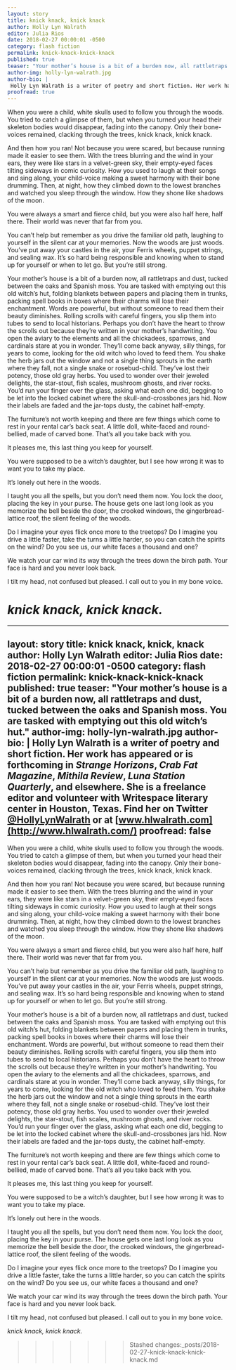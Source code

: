 ```yaml
---
layout: story
title: knick knack, knick knack
author: Holly Lyn Walrath
editor: Julia Rios
date: 2018-02-27 00:00:01 -0500
category: flash fiction
permalink: knick-knack-knick-knack
published: true
teaser: "Your mother’s house is a bit of a burden now, all rattletraps and dust, tucked between the oaks and Spanish moss. You are tasked with emptying out this old witch’s hut."
author-img: holly-lyn-walrath.jpg
author-bio: |
 Holly Lyn Walrath is a writer of poetry and short fiction. Her work has appeared or is forthcoming in _Strange Horizons_, _Crab Fat Magazine_, _Mithila Review_, _Luna Station Quarterly_, and elsewhere. She is a freelance editor and volunteer with Writespace literary center in Houston, Texas. Find her on Twitter [@HollyLynWalrath](https://twitter.com/HollyLynWalrath) or at [www.hlwalrath.com](http://www.hlwalrath.com/)
proofread: true
---
```


When you were a child, white skulls used to follow you through the woods. You tried to catch a glimpse of them, but when you turned your head their skeleton bodies would disappear, fading into the canopy. Only their bone-voices remained, clacking through the trees, knick knack, knick knack.

And then how you ran! Not because you were scared, but because running made it easier to see them. With the trees blurring and the wind in your ears, they were like stars in a velvet-green sky, their empty-eyed faces tilting sideways in comic curiosity. How you used to laugh at their songs and sing along, your child-voice making a sweet harmony with their bone drumming. Then, at night, how they climbed down to the lowest branches and watched you sleep through the window. How they shone like shadows of the moon.

You were always a smart and fierce child, but you were also half here, half there. Their world was never that far from you.

You can’t help but remember as you drive the familiar old path, laughing to yourself in the silent car at your memories. Now the woods are just woods. You’ve put away your castles in the air, your Ferris wheels, puppet strings, and sealing wax. It’s so hard being responsible and knowing when to stand up for yourself or when to let go. But you’re still strong.

Your mother’s house is a bit of a burden now, all rattletraps and dust, tucked between the oaks and Spanish moss. You are tasked with emptying out this old witch’s hut, folding blankets between papers and placing them in trunks, packing spell books in boxes where their charms will lose their enchantment. Words are powerful, but without someone to read them their beauty diminishes. Rolling scrolls with careful fingers, you slip them into tubes to send to local historians. Perhaps you don’t have the heart to throw the scrolls out because they’re written in your mother’s handwriting. You open the aviary to the elements and all the chickadees, sparrows, and cardinals stare at you in wonder. They’ll come back anyway, silly things, for years to come, looking for the old witch who loved to feed them. You shake the herb jars out the window and not a single thing sprouts in the earth where they fall, not a single snake or rosebud-child. They’ve lost their potency, those old gray herbs. You used to wonder over their jeweled delights, the star-stout, fish scales, mushroom ghosts, and river rocks. You’d run your finger over the glass, asking what each one did, begging to be let into the locked cabinet where the skull-and-crossbones jars hid. Now their labels are faded and the jar-tops dusty, the cabinet half-empty.

The furniture’s not worth keeping and there are few things which come to rest in your rental car’s back seat. A little doll, white-faced and round-bellied, made of carved bone. That’s all you take back with you.

It pleases me, this last thing you keep for yourself.

You were supposed to be a witch’s daughter, but I see how wrong it was to want you to take my place.

It’s lonely out here in the woods.

I taught you all the spells, but you don’t need them now. You lock the door, placing the key in your purse. The house gets one last long look as you memorize the bell beside the door, the crooked windows, the gingerbread-lattice roof, the silent feeling of the woods.

Do I imagine your eyes flick once more to the treetops? Do I imagine you drive a little faster, take the turns a little harder, so you can catch the spirits on the wind? Do you see us, our white faces a thousand and one?

We watch your car wind its way through the trees down the birch path. Your face is hard and you never look back.

I tilt my head, not confused but pleased. I call out to you in my bone voice.

_knick knack, knick knack._
=======
---
layout: story
title: knick knack, knick, knack
author: Holly Lyn Walrath
editor: Julia Rios
date: 2018-02-27 00:00:01 -0500
category: flash fiction
permalink: knick-knack-knick-knack
published: true
teaser: "Your mother’s house is a bit of a burden now, all rattletraps and dust, tucked between the oaks and Spanish moss. You are tasked with emptying out this old witch’s hut."
author-img: holly-lyn-walrath.jpg
author-bio: |
 Holly Lyn Walrath is a writer of poetry and short fiction. Her work has appeared or is forthcoming in _Strange Horizons_, _Crab Fat Magazine_, _Mithila Review_, _Luna Station Quarterly_, and elsewhere. She is a freelance editor and volunteer with Writespace literary center in Houston, Texas. Find her on Twitter [@HollyLynWalrath](https://twitter.com/HollyLynWalrath) or at [www.hlwalrath.com](http://www.hlwalrath.com/)
proofread: false
---

When you were a child, white skulls used to follow you through the woods. You tried to catch a glimpse of them, but when you turned your head their skeleton bodies would disappear, fading into the canopy. Only their bone-voices remained, clacking through the trees, knick knack, knick knack.

And then how you ran! Not because you were scared, but because running made it easier to see them. With the trees blurring and the wind in your ears, they were like stars in a velvet-green sky, their empty-eyed faces tilting sideways in comic curiosity. How you used to laugh at their songs and sing along, your child-voice making a sweet harmony with their bone drumming. Then, at night, how they climbed down to the lowest branches and watched you sleep through the window. How they shone like shadows of the moon.

You were always a smart and fierce child, but you were also half here, half there. Their world was never that far from you.

You can’t help but remember as you drive the familiar old path, laughing to yourself in the silent car at your memories. Now the woods are just woods. You’ve put away your castles in the air, your Ferris wheels, puppet strings, and sealing wax. It’s so hard being responsible and knowing when to stand up for yourself or when to let go. But you’re still strong.

Your mother’s house is a bit of a burden now, all rattletraps and dust, tucked between the oaks and Spanish moss. You are tasked with emptying out this old witch’s hut, folding blankets between papers and placing them in trunks, packing spell books in boxes where their charms will lose their enchantment. Words are powerful, but without someone to read them their beauty diminishes. Rolling scrolls with careful fingers, you slip them into tubes to send to local historians. Perhaps you don’t have the heart to throw the scrolls out because they’re written in your mother’s handwriting. You open the aviary to the elements and all the chickadees, sparrows, and cardinals stare at you in wonder. They’ll come back anyway, silly things, for years to come, looking for the old witch who loved to feed them. You shake the herb jars out the window and not a single thing sprouts in the earth where they fall, not a single snake or rosebud-child. They’ve lost their potency, those old gray herbs. You used to wonder over their jeweled delights, the star-stout, fish scales, mushroom ghosts, and river rocks. You’d run your finger over the glass, asking what each one did, begging to be let into the locked cabinet where the skull-and-crossbones jars hid. Now their labels are faded and the jar-tops dusty, the cabinet half-empty.

The furniture’s not worth keeping and there are few things which come to rest in your rental car’s back seat. A little doll, white-faced and round-bellied, made of carved bone. That’s all you take back with you.

It pleases me, this last thing you keep for yourself.

You were supposed to be a witch’s daughter, but I see how wrong it was to want you to take my place.

It’s lonely out here in the woods.

I taught you all the spells, but you don’t need them now. You lock the door, placing the key in your purse. The house gets one last long look as you memorize the bell beside the door, the crooked windows, the gingerbread-lattice roof, the silent feeling of the woods.

Do I imagine your eyes flick once more to the treetops? Do I imagine you drive a little faster, take the turns a little harder, so you can catch the spirits on the wind? Do you see us, our white faces a thousand and one?

We watch your car wind its way through the trees down the birch path. Your face is hard and you never look back.

I tilt my head, not confused but pleased. I call out to you in my bone voice.

_knick knack, knick knack._
>>>>>>> Stashed changes:_posts/2018-02-27-knick-knack-knick-knack.md
